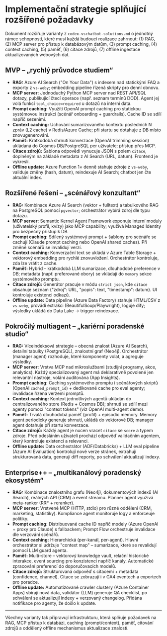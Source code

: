 # Implementační strategie splňující rozšířené požadavky

Dokument rozšiřuje varianty z `codex-vschatbot-solutions.md` o jednotný rámec schopností, které musí každá budoucí realizace zahrnout: (1) RAG, (2) MCP server pro přístup k databázovým datům, (3) prompt caching, (4) context caching, (5) paměť, (6) citace zdrojů, (7) offline ingestace aktualizovaných webových dat.

## MVP – „rychlý průvodce studiem“
- **RAG:** Azure AI Search ("On Your Data") s indexem nad statickými FAQ a exporty z `vs-weby`; embedding pipeline řízená skripty pro denní obnovu.
- **MCP server:** Jednoduchý Python MCP server nad REST API/SQL dotazy, publikující čtecí operace (např. seznam termínů DOD). Agent jej volá funkcí `tool_choice=required` u dotazů na interní data.
- **Prompt caching:** Využití OpenAI prompt caching pro statickou systémovou instrukci (scénář onboarding + guardrails). Cache ID se sdílí napříč sezeními.
- **Context caching:** Uchování sumarizovaného kontextu posledních N zpráv (L2 cache) v Redis/Azure Cache; při startu se dotahuje z DB místo znovugenerování.
- **Paměť:** Krátkodobá shrnutí konverzace (OpenAI trimming session) ukládaná do Cosmos DB/PostgreSQL per uživatele; přístup přes MCP.
- **Citace zdrojů:** Šablona odpovědi vynucuje JSON s polem `citace`, doplněným na základě metadata z AI Search (URL, datum). Frontend je vykreslí.
- **Offline update:** Azure Function 1× denně stahuje zdroje z `vs-weby`, validuje změny (hash, datum), reindexuje AI Search; chatbot jen čte aktuální index.

## Rozšířené řešení – „scénářový konzultant“
- **RAG:** Kombinace Azure AI Search (vektor + fulltext) a tabulkového RAG na PostgreSQL pomocí `pgvector`; orchestrátor vybírá zdroj dle typu dotazu.
- **MCP server:** Semantic Kernel Agent Framework exponuje interní moduly (uživatelský profil, kvízy) jako MCP capability; využívá Managed Identity pro bezpečný přístup k DB.
- **Prompt caching:** Sdílený systémový prompt + šablony pro scénáře se cachují (Claude prompt caching nebo OpenAI shared caches). Při změně scénářů se invalidují verzí.
- **Context caching:** Konverzační text se ukládá v Azure Table Storage + vektorový embedding pro rychlé znovuvložení. Orchestrátor kontroluje, zda lze vrátit z cache.
- **Paměť:** Hybrid – krátkodobá LLM sumarizace, dlouhodobé preference v DB; metadata (např. preferované obory) se vkládají do `memory` sekce systémového promptu.
- **Citace zdrojů:** Generátor pracuje v módu `strict json`, kde `citace` obsahuje seznam {"zdroj": URL, "popis": text, "timestamp": datum}. UI kontroluje existenci odkazů.
- **Offline update:** Data pipeline (Azure Data Factory) stahuje HTML/CSV z `vs-weby`, provádí extrakci (BeautifulSoup/Playwright), loguje dify; výsledky ukládá do Data Lake → trigger reindexace.

## Pokročilý multiagent – „kariérní poradenské studio“
- **RAG:** Víceindeksová strategie – obecná znalost (Azure AI Search), detailní tabulky (PostgreSQL), znalostní graf (Neo4j). Orchestrátor (manager agent) rozhoduje, které komponenty volat, a agreguje výsledky.
- **MCP server:** Vrstva MCP nad mikroslužbami (studijní programy, akce, analytics). Každý specializovaný agent má deklarativně povolené jen relevantní nástroje, volání auditována (App Insights).
- **Prompt caching:** Caching systémového promptu i scénářových skriptů (OpenAI `cached_prompt_id`) + dedikované cache pro eval agenty; invalidace řízena verzemi promptů.
- **Context caching:** Kontext jednotlivých agentů ukládán do centralizovaného store (Redis + Cosmos DB); shrnutí se sdílí mezi agenty pomocí "context tokens" (viz OpenAI multi-agent demo).
- **Paměť:** Trvalá dlouhodobá paměť (profil) + episodic memory. Memory agent periodicky generuje shrnutí, ukládá do vektorové DB; manager agent dotahuje při startu konverzace.
- **Citace zdrojů:** Každý agent je nucen vracet `citace` se `score` a typem zdroje. Před odesláním uživateli prochází odpověď validačním agentem, který kontroluje existenci a relevanci.
- **Offline update:** Data orchestrátor (ADF/Databricks) + LLM eval pipeline (Azure AI Evaluation) kontrolují nové verze stránek, extrahují strukturovaná data, generují diff reporty, po schválení aktualizují indexy.

## Enterprise++ – „multikanálový poradenský ekosystém“
- **RAG:** Kombinace znalostního grafu (Neo4j), dokumentových indexů (AI Search), reálných API (CRM) a event streamu. Planner agent využívá meta-ranker (RRF + reranker). 
- **MCP server:** Vrstvené MCP (HTTP, stdio) pro různé oddělení (CRM, marketing, statistiky). Kompliance agent monitoruje logy a enforceuje politiky.
- **Prompt caching:** Distribuované cache ID napříč modely (Azure OpenAI + proxy pro Claude) s fallbackem; Prompt Flow orchestruje invalidace dle verzování scénářů.
- **Context caching:** Hierarchická (per-kanál, per-agent). Hlavní orchestrátor si udržuje "context map" – sumarizace, které se revalidují pomocí LLM guard agenta.
- **Paměť:** Multi-store – vektorový knowledge vault, relační historické interakce, event sourcing pro konzistenci napříč kanály. Automatické zpracování preferencí do doporučovacích modelů.
- **Citace zdrojů:** Strukturovaná odpověď s citacemi + metadata (confidence, channel). Citace se zobrazují i v GA4 eventech a exportech pro poradce.
- **Offline update:** Automatizované crawler clustery (Azure Container Apps) sbírají nová data, validátor (LLM) generuje QA checklist, po schválení se aktualizují indexy + verzovaný changelog. Přidána notifikace pro agenty, že došlo k update.

---
Všechny varianty tak připravují infrastrukturu, která splňuje požadavek na RAG, MCP přístup k databázi, caching (prompt/context), paměť, citování zdrojů a oddělený offline mechanismus aktualizace znalostí.
